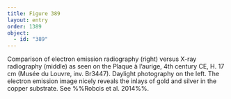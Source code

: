 ```yaml
---
title: Figure 389
layout: entry
order: 1389
object:
  - id: "389"
---
```


Comparison of electron emission radiography (right) versus X-ray radiography (middle) as seen on the Plaque à l’aurige, 4th century CE, H. 17 cm (Musée du Louvre, inv. Br3447). Daylight photography on the left. The electron emission image nicely reveals the inlays of gold and silver in the copper substrate. See %%Robcis et al. 2014%%.
